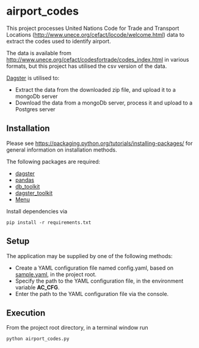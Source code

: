 # airport_codes

This project processes United Nations Code for Trade and Transport Locations (http://www.unece.org/cefact/locode/welcome.html) data to extract the codes used to identify airport.

The data is available from http://www.unece.org/cefact/codesfortrade/codes_index.html in various formats, but this project has utilised the csv version of the data.

[Dagster](https://dagster.readthedocs.io/) is utilised to:

*  Extract the data from the downloaded zip file, and upload it to a mongoDb server
*  Download the data from a mongoDb server, process it and upload to a Postgres server

## Installation
Please see https://packaging.python.org/tutorials/installing-packages/ for general information on installation methods.

The following packages are required:
* [dagster](https://github.com/dagster-io/dagster)
* [pandas](https://pandas.pydata.org/)
* [db_toolkit](https://github.com/ib-da-ncirl/db_toolkit)
* [dagster_toolkit](https://github.com/ib-da-ncirl/db_toolkit)
* [Menu](https://pypi.org/project/Menu/)

Install dependencies via

    pip install -r requirements.txt


## Setup

The application may be supplied by one of the following methods:
* Create a YAML configuration file named config.yaml, based on [sample.yaml](airport_codes/doc/sample.yaml), in the project root.
* Specify the path to the YAML configuration file, in the environment variable **AC_CFG**.
* Enter the path to the YAML configuration file via the console.

## Execution

From the project root directory, in a terminal window run 

    python airport_codes.py